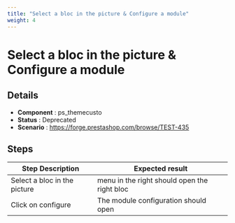 ```yaml
---
title: "Select a bloc in the picture & Configure a module"
weight: 4
---
```


# Select a bloc in the picture & Configure a module
## Details
* **Component** : ps_themecusto
* **Status** : Deprecated
* **Scenario** : https://forge.prestashop.com/browse/TEST-435

## Steps
| Step Description | Expected result |
| ----- | ----- |
| Select a bloc in the picture | menu in the right should open the right bloc |
| Click on configure | The module configuration should open |
